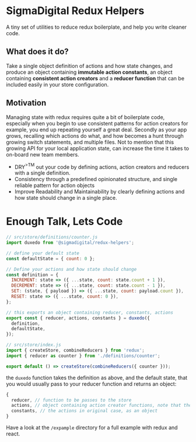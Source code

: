# SigmaDigital Redux Helpers
A tiny set of utilities to reduce redux boilerplate, and help you write cleaner code.

## What does it do?
Take a single object definition of actions and how state changes, and produce an object containing  **immutable action constants**, an object containing **consistent action creators** and a **reducer function** that can be included easily in your store configuration.

## Motivation
Managing state with redux requires quite a bit of boilerplate code, especially when you begin to use consistent patterns for action creators for example, you end up repeating yourself a great deal. Secondly as your app grows, recalling which actions do what, and how becomes a hunt through growing switch statements, and  multiple files. Not to mention that this growing API for your local application state, can increase the time it takes to on-board new team members.

* DRY<span><sup>>TM</sup></span> out your code by defining actions, action creators and reducers with a single definition.
* Consistency through a predefined opinionated structure, and single reliable pattern for action objects
* Improve Readability and Maintainability by clearly defining actions and how state should change in a single place.


# Enough Talk, Lets Code 

```js
// src/store/definitions/counter.js
import duxedo from '@sigmadigital/redux-helpers';

// define your default state
const defaultState = { count: 0 };

// Define your actions and how state should change
const definition = {
  INCREMENT: state => ({ ...state, count: state.count + 1 }),
  DECREMENT: state => ({ ...state, count: state.count - 1 }),
  SET: (state, { payload }) => ({ ...state, count: payload.count }),
  RESET: state => ({ ...state, count: 0 }),
};

// this exports an object containing reducer, constants, actions
export const { reducer, actions, constants } = duxedo({
  definition,
  defaultState,
});

// src/store/index.js
import { createStore, combineReducers } from 'redux';
import { reducer as counter } from './definitions/counter';

export default () => createStore(combineReducers({ counter }));

```
the `duxedo` function takes the definition as above, and the default state, that you would usually pass to your reducer function and returns an object:

```js
{
  reducer, // function to be passes to the store
  actions, // object containing action creator functions, note that the action names have been transformed to **camelCase**
  constants, // the actions in original case, as an object 
}
```

Have a look at the `/expample` directory for a full example with redux and react.

